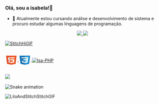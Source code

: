 ### Olá, sou a isabela!👋

- 🔭 Atualmente estou cursando análise e desenvolvimento de sistema e procuro estudar algumas linguagens de programação. 
<div align="center">
  <a href="https://github.com/isabelafurriel">
  <img height="180em" src="https://github-readme-stats.vercel.app/api?username=isabelafurriel&show_icons=true&theme=cobalt&include_all_commits=true&count_private=true"/>
  <img height="180em" src="https://github-readme-stats.vercel.app/api/top-langs/?username=isabelafurriel&layout=compact&langs_count=7&theme=cobalt"/>
</div>

![StitchHiGIF](https://user-images.githubusercontent.com/90863429/190937126-1b2c37d6-e9d3-412d-b07a-02dda423be1b.gif)
<div style="display: inline_block"><br>
 <img align="center" alt="Isa-HTML" height="30" width="40" src="https://raw.githubusercontent.com/devicons/devicon/master/icons/html5/html5-original.svg">
  <img align="center" alt="Isa-CSS" height="30" width="40" src="https://raw.githubusercontent.com/devicons/devicon/master/icons/css3/css3-original.svg">
   <img align="center" alt="Isa-PHP" height="30" width="40" src="https://cdn.jsdelivr.net/gh/devicons/devicon/icons/adonisjs/adonisjs-original.svg" />
</div>

 ##
 
<div> 
  <a href="https://www.linkedin.com/in/isabela-furriel-5630181ab/" target="_blank"><img src="https://img.shields.io/badge/-LinkedIn-%230077B5?style=for-the-badge&logo=linkedin&logoColor=white" target="_blank"></a> 
 
  ![Snake animation](https://github.com/isabelafurriel/isabelafurriel/blob/output/github-contribution-grid-snake.svg)

  ![LiloAndStitchStitchGIF](https://user-images.githubusercontent.com/90863429/190939666-67d157dd-f54b-49e0-98e7-7ae154d3113f.gif)

 
</div>
